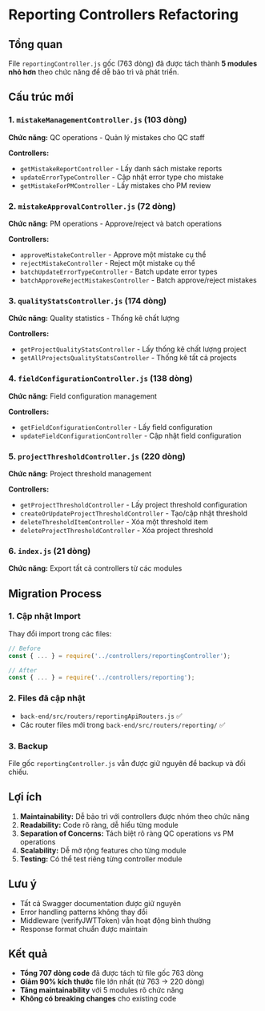 # Reporting Controllers Refactoring

## Tổng quan
File `reportingController.js` gốc (763 dòng) đã được tách thành **5 modules nhỏ hơn** theo chức năng để dễ bảo trì và phát triển.

## Cấu trúc mới

### 1. `mistakeManagementController.js` (103 dòng)
**Chức năng:** QC operations - Quản lý mistakes cho QC staff

**Controllers:**
- `getMistakeReportController` - Lấy danh sách mistake reports
- `updateErrorTypeController` - Cập nhật error type cho mistake
- `getMistakeForPMController` - Lấy mistakes cho PM review

### 2. `mistakeApprovalController.js` (72 dòng)
**Chức năng:** PM operations - Approve/reject và batch operations

**Controllers:**
- `approveMistakeController` - Approve một mistake cụ thể
- `rejectMistakeController` - Reject một mistake cụ thể  
- `batchUpdateErrorTypeController` - Batch update error types
- `batchApproveRejectMistakesController` - Batch approve/reject mistakes

### 3. `qualityStatsController.js` (174 dòng)
**Chức năng:** Quality statistics - Thống kê chất lượng

**Controllers:**
- `getProjectQualityStatsController` - Lấy thống kê chất lượng project
- `getAllProjectsQualityStatsController` - Thống kê tất cả projects

### 4. `fieldConfigurationController.js` (138 dòng)
**Chức năng:** Field configuration management

**Controllers:**
- `getFieldConfigurationController` - Lấy field configuration
- `updateFieldConfigurationController` - Cập nhật field configuration

### 5. `projectThresholdController.js` (220 dòng)
**Chức năng:** Project threshold management

**Controllers:**
- `getProjectThresholdController` - Lấy project threshold configuration
- `createOrUpdateProjectThresholdController` - Tạo/cập nhật threshold
- `deleteThresholdItemController` - Xóa một threshold item
- `deleteProjectThresholdController` - Xóa project threshold

### 6. `index.js` (21 dòng)
**Chức năng:** Export tất cả controllers từ các modules

## Migration Process

### 1. Cập nhật Import
Thay đổi import trong các files:
```javascript
// Before
const { ... } = require('../controllers/reportingController');

// After  
const { ... } = require('../controllers/reporting');
```

### 2. Files đã cập nhật
- `back-end/src/routers/reportingApiRouters.js` ✅
- Các router files mới trong `back-end/src/routers/reporting/` ✅

### 3. Backup
File gốc `reportingController.js` vẫn được giữ nguyên để backup và đối chiếu.

## Lợi ích

1. **Maintainability:** Dễ bảo trì với controllers được nhóm theo chức năng
2. **Readability:** Code rõ ràng, dễ hiểu từng module
3. **Separation of Concerns:** Tách biệt rõ ràng QC operations vs PM operations
4. **Scalability:** Dễ mở rộng features cho từng module
5. **Testing:** Có thể test riêng từng controller module

## Lưu ý

- Tất cả Swagger documentation được giữ nguyên
- Error handling patterns không thay đổi  
- Middleware (verifyJWTToken) vẫn hoạt động bình thường
- Response format chuẩn được maintain

## Kết quả

- **Tổng 707 dòng code** đã được tách từ file gốc 763 dòng
- **Giảm 90% kích thước** file lớn nhất (từ 763 → 220 dòng)
- **Tăng maintainability** với 5 modules rõ chức năng
- **Không có breaking changes** cho existing code 